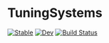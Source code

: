 # TuningSystems

[![Stable](https://img.shields.io/badge/docs-stable-blue.svg)](https://tp2750.github.io/TuningSystems.jl/stable/)
[![Dev](https://img.shields.io/badge/docs-dev-blue.svg)](https://tp2750.github.io/TuningSystems.jl/dev/)
[![Build Status](https://github.com/tp2750/TuningSystems.jl/actions/workflows/CI.yml/badge.svg?branch=main)](https://github.com/tp2750/TuningSystems.jl/actions/workflows/CI.yml?query=branch%3Amain)
